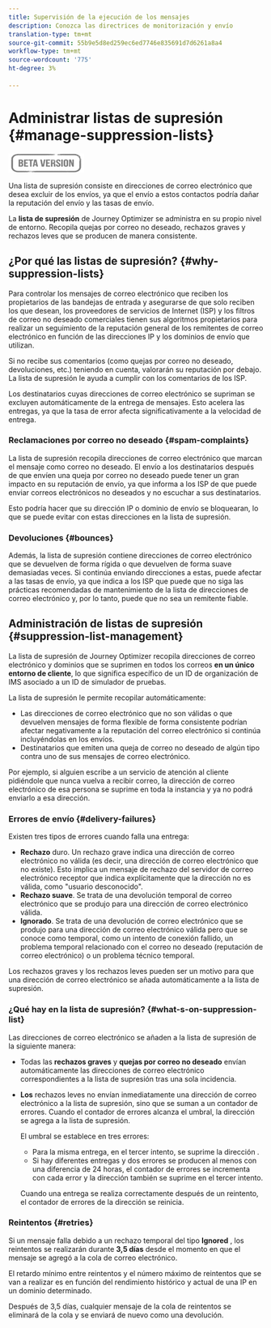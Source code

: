 ```yaml
---
title: Supervisión de la ejecución de los mensajes
description: Conozca las directrices de monitorización y envío
translation-type: tm+mt
source-git-commit: 55b9e5d8ed259ec6ed7746e835691d7d6261a8a4
workflow-type: tm+mt
source-wordcount: '775'
ht-degree: 3%

---
```


# Administrar listas de supresión {#manage-suppression-lists}

![](assets/do-not-localize/badge.png)

Una lista de supresión consiste en direcciones de correo electrónico que desea excluir de los envíos, ya que el envío a estos contactos podría dañar la reputación del envío y las tasas de envío.

La **lista de supresión** de Journey Optimizer se administra en su propio nivel de entorno. Recopila quejas por correo no deseado, rechazos graves y rechazos leves que se producen de manera consistente.

## ¿Por qué las listas de supresión? {#why-suppression-lists}

Para controlar los mensajes de correo electrónico que reciben los propietarios de las bandejas de entrada y asegurarse de que solo reciben los que desean, los proveedores de servicios de Internet (ISP) y los filtros de correo no deseado comerciales tienen sus algoritmos propietarios para realizar un seguimiento de la reputación general de los remitentes de correo electrónico en función de las direcciones IP y los dominios de envío que utilizan.

Si no recibe sus comentarios (como quejas por correo no deseado, devoluciones, etc.) teniendo en cuenta, valorarán su reputación por debajo. La lista de supresión le ayuda a cumplir con los comentarios de los ISP.

Los destinatarios cuyas direcciones de correo electrónico se supriman se excluyen automáticamente de la entrega de mensajes. Esto acelera las entregas, ya que la tasa de error afecta significativamente a la velocidad de entrega.

### Reclamaciones por correo no deseado {#spam-complaints}

La lista de supresión recopila direcciones de correo electrónico que marcan el mensaje como correo no deseado. El envío a los destinatarios después de que envíen una queja por correo no deseado puede tener un gran impacto en su reputación de envío, ya que informa a los ISP de que puede enviar correos electrónicos no deseados y no escuchar a sus destinatarios.

Esto podría hacer que su dirección IP o dominio de envío se bloquearan, lo que se puede evitar con estas direcciones en la lista de supresión.

### Devoluciones {#bounces}

Además, la lista de supresión contiene direcciones de correo electrónico que se devuelven de forma rígida o que devuelven de forma suave demasiadas veces. Si continúa enviando direcciones a estas, puede afectar a las tasas de envío, ya que indica a los ISP que puede que no siga las prácticas recomendadas de mantenimiento de la lista de direcciones de correo electrónico y, por lo tanto, puede que no sea un remitente fiable.

## Administración de listas de supresión {#suppression-list-management}

La lista de supresión de Journey Optimizer recopila direcciones de correo electrónico y dominios que se suprimen en todos los correos **en un único entorno de cliente**, lo que significa específico de un ID de organización de IMS asociado a un ID de simulador de pruebas.

La lista de supresión le permite recopilar automáticamente:
* Las direcciones de correo electrónico que no son válidas o que devuelven mensajes de forma flexible de forma consistente podrían afectar negativamente a la reputación del correo electrónico si continúa incluyéndolas en los envíos.
* Destinatarios que emiten una queja de correo no deseado de algún tipo contra uno de sus mensajes de correo electrónico.

Por ejemplo, si alguien escribe a un servicio de atención al cliente pidiéndole que nunca vuelva a recibir correo, la dirección de correo electrónico de esa persona se suprime en toda la instancia y ya no podrá enviarlo a esa dirección.

<!--For each address, the basic reason for suppression (soft bounces, a hard bounce or a spam complaint) will be shown in the Suppression list.-->

### Errores de envío {#delivery-failures}

<!--Once a message is sent, the message logs allow you to view the delivery status for each recipient and the associated failure type and reason. [Learn more about monitoring message execution](monitoring.md). NO ACCESS TO LOGS YET-->

Existen tres tipos de errores cuando falla una entrega:

* **Rechazo** duro. Un rechazo grave indica una dirección de correo electrónico no válida (es decir, una dirección de correo electrónico que no existe). Esto implica un mensaje de rechazo del servidor de correo electrónico receptor que indica explícitamente que la dirección no es válida, como &quot;usuario desconocido&quot;.
* **Rechazo suave**. Se trata de una devolución temporal de correo electrónico que se produjo para una dirección de correo electrónico válida.
* **Ignorado**. Se trata de una devolución de correo electrónico que se produjo para una dirección de correo electrónico válida pero que se conoce como temporal, como un intento de conexión fallido, un problema temporal relacionado con el correo no deseado (reputación de correo electrónico) o un problema técnico temporal.

Los rechazos graves y los rechazos leves pueden ser un motivo para que una dirección de correo electrónico se añada automáticamente a la lista de supresión.

### ¿Qué hay en la lista de supresión? {#what-s-on-suppression-list}

Las direcciones de correo electrónico se añaden a la lista de supresión de la siguiente manera:

* Todas las **rechazos graves** y **quejas por correo no deseado** envían automáticamente las direcciones de correo electrónico correspondientes a la lista de supresión tras una sola incidencia.

* **Los** rechazos leves no envían inmediatamente una dirección de correo electrónico a la lista de supresión, sino que se suman a un contador de errores. Cuando el contador de errores alcanza el umbral, la dirección se agrega a la lista de supresión.

   El umbral se establece en tres errores:
   * Para la misma entrega, en el tercer intento, se suprime la dirección .
   * Si hay diferentes entregas y dos errores se producen al menos con una diferencia de 24 horas, el contador de errores se incrementa con cada error y la dirección también se suprime en el tercer intento.

   Cuando una entrega se realiza correctamente después de un reintento, el contador de errores de la dirección se reinicia.

### Reintentos {#retries}

Si un mensaje falla debido a un rechazo temporal del tipo **Ignored** , los reintentos se realizarán durante **3,5 días** desde el momento en que el mensaje se agregó a la cola de correo electrónico.

El retardo mínimo entre reintentos y el número máximo de reintentos que se van a realizar es <!--managed by the Enhanced MTA,--> en función del rendimiento histórico y actual de una IP en un dominio determinado.

Después de 3,5 días, cualquier mensaje de la cola de reintentos se eliminará de la cola y se enviará de nuevo como una devolución.
